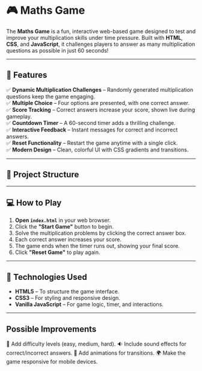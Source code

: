 # 🎮 Maths Game

The **Maths Game** is a fun, interactive web-based game designed to test and improve your multiplication skills under time pressure. Built with **HTML**, **CSS**, and **JavaScript**, it challenges players to answer as many multiplication questions as possible in just 60 seconds!

---

## 🚀 Features

✅ **Dynamic Multiplication Challenges** – Randomly generated multiplication questions keep the game engaging.  
✅ **Multiple Choice** – Four options are presented, with one correct answer.  
✅ **Score Tracking** – Correct answers increase your score, shown live during gameplay.  
✅ **Countdown Timer** – A 60-second timer adds a thrilling challenge.  
✅ **Interactive Feedback** – Instant messages for correct and incorrect answers.  
✅ **Reset Functionality** – Restart the game anytime with a single click.  
✅ **Modern Design** – Clean, colorful UI with CSS gradients and transitions.

---

## 📂 Project Structure


---

## 💻 How to Play

1. **Open `index.html`** in your web browser.
2. Click the **"Start Game"** button to begin.
3. Solve the multiplication problems by clicking the correct answer box.
4. Each correct answer increases your score.
5. The game ends when the timer runs out, showing your final score.
6. Click **"Reset Game"** to play again.

---

## 🧩 Technologies Used

- **HTML5** – To structure the game interface.
- **CSS3** – For styling and responsive design.
- **Vanilla JavaScript** – For game logic, timer, and interactions.

---
## Possible Improvements

🎯 Add difficulty levels (easy, medium, hard).
🔉 Include sound effects for correct/incorrect answers.
🎨 Add animations for transitions.
🌍 Make the game responsive for mobile devices.


